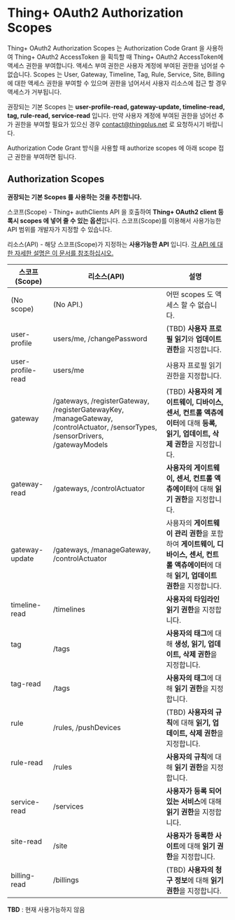 # Thing+ OAuth2 Authorization Scopes
Thing+ OAuth2 Authorization Scopes 는 Authorization Code Grant 을 사용하여 Thing+ OAuth2 AccessToken 을 획득할 때 Thing+ OAuth2 AccessToken에 액세스 권한을 부여합니다. 액세스 부여 권한은 사용자 계정에 부여된 권한을 넘어설 수 없습니다. Scopes 는 User, Gateway, Timeline, Tag, Rule, Service, Site, Billing 에 대한 액세스 권한을 부여할 수 있으며 권한을 넘어서서 사용자 리소스에 접근 할 경우 액세스가 거부됩니다.

권장되는 기본 Scopes 는 **user-profile-read, gateway-update, timeline-read, tag, rule-read, service-read** 입니다. 만약 사용자 계정에 부여된 권한을 넘어선 추가 권한을 부여할 필요가 있으신 경우 contact@thingplus.net 로 요청하시기 바랍니다.

Authorization Code Grant 방식을 사용할 때 authorize scopes 에 아래 scope 접근 권한을 부여하면 됩니다.

## Authorization Scopes

**권장되는 기본 Scopes 를 사용하는 것을 추천합니다.**

스코프(Scope) - Thing+ authClients API 을 호출하여 **Thing+ OAuth2 client 등록시 scopes 에 넣어 줄 수 있는 옵션**입니다. 스코프(Scope)를 이용해서 사용가능한 API 범위를 개발자가 지정할 수 있습니다.

리소스(API) - 해당 스코프(Scope)가 지정하는 **사용가능한 API** 입니다. [각 API 에 대한 자세한 설명은 이 문서를 참조하십시오.](https://thingplus.api-docs.io)

| 스코프(Scope) | 리소스(API) | 설명
| - | - | -
| (No scope)         | (No API.)| 어떤 scopes 도 액세스 할 수 없습니다.
| user-profile       | users/me, /changePassword | (TBD) **사용자 프로필 읽기**와 **업데이트 권한**을 지정합니다.
| user-profile-read  | users/me | 사용자 프로필 읽기 권한을 지정합니다.
| gateway            | /gateways, /registerGateway, /registerGatewayKey, /manageGateway, /controlActuator, /sensorTypes, /sensorDrivers, /gatewayModels | (TBD) **사용자의 게이트웨이, 디바이스, 센서, 컨트롤 액츄에이터**에 대해 **등록, 읽기, 업데이트, 삭제 권한**을 지정합니다.
| gateway-read       | /gateways, /controlActuator | **사용자의 게이트웨이, 센서, 컨트롤 액츄에이터**에 대해 **읽기 권한**을 지정합니다.
| gateway-update     | /gateways, /manageGateway,  /controlActuator | 사용자의 **게이트웨이 관리 권한**을 포함하여 **게이트웨이, 디바이스, 센서, 컨트롤 액츄에이터**에 대해 **읽기, 업데이트 권한**을 지정합니다.
| timeline-read      | /timelines | **사용자의 타임라인 읽기 권한**을 지정합니다.
| tag                | /tags | **사용자의 태그**에 대해 **생성, 읽기, 업데이트, 삭제 권한**을 지정합니다.
| tag-read           | /tags | **사용자의 태그**에 대해 **읽기 권한**을 지정합니다.
| rule               | /rules, /pushDevices | (TBD) **사용자의 규칙**에 대해 **읽기, 업데이트, 삭제 권한**을 지정합니다.
| rule-read          | /rules | **사용자의 규칙**에 대해 **읽기 권한**을 지정합니다.
| service-read       | /services | **사용자가 등록 되어있는 서비스**에 대해 **읽기 권한**을 지정합니다.
| site-read          | /site | **사용자가 등록한 사이트**에 대해 **읽기 권한**을 지정합니다.
| billing-read       | /billings | (TBD) **사용자의 청구 정보**에 대해 **읽기 권한**을 지정합니다.

**TBD** : 현재 사용가능하지 않음
